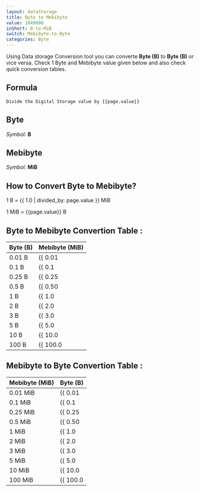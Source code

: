 ```yaml
---
layout: dataStorage
title: Byte to Mebibyte
value: 1049000
inShort: B-to-MiB
switch: Mebibyte-to-Byte
categories: Byte
---
```


Using Data storage Conversion tool you can converte **Byte (B)** to **Byte (B)** or vice versa. Check 1 Byte and Mebibyte value given below and also check quick conversion tables.

## Formula
`Divide the Digital Storage value by {{page.value}}`

## Byte
*Symbol:* **B**

## Mebibyte
*Symbol:* **MiB**

## How to Convert Byte to Mebibyte?

1 B = {{ 1.0 | divided_by: page.value }} MiB

1 MiB = {{page.value}} B


## Byte to Mebibyte Convertion Table :

| Byte (B) | Mebibyte (MiB) |
| ---- | ---- |
| 0.01 B | {{ 0.01 | divided_by: page.value }} MiB |
| 0.1 B | {{ 0.1 | divided_by: page.value }} MiB |
| 0.25 B | {{ 0.25 | divided_by: page.value }} MiB |
| 0.5 B | {{ 0.50 | divided_by: page.value }} MiB |
| 1 B | {{ 1.0 | divided_by: page.value }} MiB |
| 2 B | {{ 2.0 | divided_by: page.value }} MiB |
| 3 B | {{ 3.0 | divided_by: page.value }} MiB |
| 5 B | {{ 5.0 | divided_by: page.value }} MiB |
| 10 B | {{ 10.0 | divided_by: page.value }} MiB |
| 100 B | {{ 100.0 | divided_by: page.value }} MiB |

## Mebibyte to Byte Convertion Table :

| Mebibyte (MiB) | Byte (B) |
| ---- | ---- |
| 0.01 MiB | {{ 0.01 | times: page.value }} B |
| 0.1 MiB | {{ 0.1 | times: page.value }} B |
| 0.25 MiB | {{ 0.25 | times: page.value }} B |
| 0.5 MiB | {{ 0.50 | times: page.value }} B |
| 1 MiB | {{ 1.0 | times: page.value }} B |
| 2 MiB | {{ 2.0 | times: page.value }} B |
| 3 MiB | {{ 3.0 | times: page.value }} B |
| 5 MiB | {{ 5.0 | times: page.value }} B |
| 10 MiB | {{ 10.0 | times: page.value }} B |
| 100 MiB | {{ 100.0 | times: page.value }} B |


<script>
document.getElementById('selectInput')[1].selected = true
document.getElementById('selectOutput')[9].selected = true
</script>
